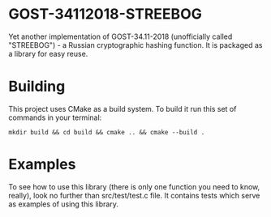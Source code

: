 # GOST-34112018-STREEBOG
Yet another implementation of GOST-34.11-2018 (unofficially called "STREEBOG") - a Russian cryptographic hashing function. It is packaged as a library for easy reuse.

# Building
This project uses CMake as a build system. To build it run this set of commands in your terminal:

```
mkdir build && cd build && cmake .. && cmake --build .
```

# Examples
To see how to use this library (there is only one function you need to know, really), look no further than src/test/test.c file. It contains tests which serve as examples of using this library.